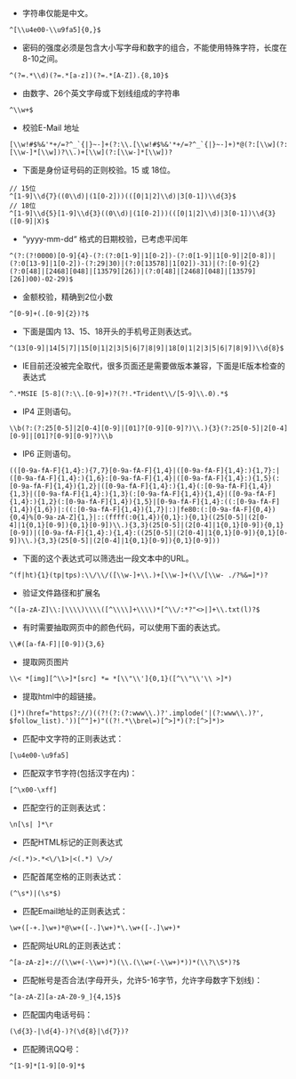 - 字符串仅能是中文。
```
^[\\u4e00-\\u9fa5]{0,}$
```

- 密码的强度必须是包含大小写字母和数字的组合，不能使用特殊字符，长度在8-10之间。
```
^(?=.*\\d)(?=.*[a-z])(?=.*[A-Z]).{8,10}$
```

- 由数字、26个英文字母或下划线组成的字符串
```
^\\w+$
```

- 校验E-Mail 地址
```
[\\w!#$%&'*+/=?^_`{|}~-]+(?:\\.[\\w!#$%&'*+/=?^_`{|}~-]+)*@(?:[\\w](?:[\\w-]*[\\w])?\\.)+[\\w](?:[\\w-]*[\\w])?
```

- 下面是身份证号码的正则校验。15 或 18位。
```
// 15位
^[1-9]\\d{7}((0\\d)|(1[0-2]))(([0|1|2]\\d)|3[0-1])\\d{3}$
// 18位
^[1-9]\\d{5}[1-9]\\d{3}((0\\d)|(1[0-2]))(([0|1|2]\\d)|3[0-1])\\d{3}([0-9]|X)$
```

- “yyyy-mm-dd“ 格式的日期校验，已考虑平闰年
```
^(?:(?!0000)[0-9]{4}-(?:(?:0[1-9]|1[0-2])-(?:0[1-9]|1[0-9]|2[0-8])|(?:0[13-9]|1[0-2])-(?:29|30)|(?:0[13578]|1[02])-31)|(?:[0-9]{2}(?:0[48]|[2468][048]|[13579][26])|(?:0[48]|[2468][048]|[13579][26])00)-02-29)$
```

- 金额校验，精确到2位小数
```
^[0-9]+(.[0-9]{2})?$
```

- 下面是国内 13、15、18开头的手机号正则表达式。
```
^(13[0-9]|14[5|7]|15[0|1|2|3|5|6|7|8|9]|18[0|1|2|3|5|6|7|8|9])\\d{8}$
```

- IE目前还没被完全取代，很多页面还是需要做版本兼容，下面是IE版本检查的表达式
```
^.*MSIE [5-8](?:\\.[0-9]+)?(?!.*Trident\\/[5-9]\\.0).*$
```

- IP4 正则语句。
```
\\b(?:(?:25[0-5]|2[0-4][0-9]|[01]?[0-9][0-9]?)\\.){3}(?:25[0-5]|2[0-4][0-9]|[01]?[0-9][0-9]?)\\b
```

- IP6 正则语句。
```
(([0-9a-fA-F]{1,4}:){7,7}[0-9a-fA-F]{1,4}|([0-9a-fA-F]{1,4}:){1,7}:|([0-9a-fA-F]{1,4}:){1,6}:[0-9a-fA-F]{1,4}|([0-9a-fA-F]{1,4}:){1,5}(:[0-9a-fA-F]{1,4}){1,2}|([0-9a-fA-F]{1,4}:){1,4}(:[0-9a-fA-F]{1,4}){1,3}|([0-9a-fA-F]{1,4}:){1,3}(:[0-9a-fA-F]{1,4}){1,4}|([0-9a-fA-F]{1,4}:){1,2}(:[0-9a-fA-F]{1,4}){1,5}|[0-9a-fA-F]{1,4}:((:[0-9a-fA-F]{1,4}){1,6})|:((:[0-9a-fA-F]{1,4}){1,7}|:)|fe80:(:[0-9a-fA-F]{0,4}){0,4}%[0-9a-zA-Z]{1,}|::(ffff(:0{1,4}){0,1}:){0,1}((25[0-5]|(2[0-4]|1{0,1}[0-9]){0,1}[0-9])\\.){3,3}(25[0-5]|(2[0-4]|1{0,1}[0-9]){0,1}[0-9])|([0-9a-fA-F]{1,4}:){1,4}:((25[0-5]|(2[0-4]|1{0,1}[0-9]){0,1}[0-9])\\.){3,3}(25[0-5]|(2[0-4]|1{0,1}[0-9]){0,1}[0-9]))
```

- 下面的这个表达式可以筛选出一段文本中的URL。
```
^(f|ht){1}(tp|tps):\\/\\/([\\w-]+\\.)+[\\w-]+(\\/[\\w- ./?%&=]*)?
```

- 验证文件路径和扩展名
```
^([a-zA-Z]\\:|\\\\)\\\\([^\\\\]+\\\\)*[^\\/:*?"<>|]+\\.txt(l)?$
```

- 有时需要抽取网页中的颜色代码，可以使用下面的表达式。
```
\\#([a-fA-F]|[0-9]){3,6}
```

- 提取网页图片
```
\\< *[img][^\\>]*[src] *= *[\\"\\']{0,1}([^\\"\\'\\ >]*)
```

- 提取html中的超链接。
```
(]*)(href="https?://)((?!(?:(?:www\\.)?'.implode('|(?:www\\.)?', $follow_list).'))[^"]+)"((?!.*\\brel=)[^>]*)(?:[^>]*)>
```

- 匹配中文字符的正则表达式：
```
[\u4e00-\u9fa5]
```

- 匹配双字节字符(包括汉字在内)：
```
[^\x00-\xff]
```

- 匹配空行的正则表达式：
```
\n[\s| ]*\r
```

- 匹配HTML标记的正则表达式
```
/<(.*)>.*<\/\1>|<(.*) \/>/
```

- 匹配首尾空格的正则表达式：
```
(^\s*)|(\s*$)
```

- 匹配Email地址的正则表达式：
```
\w+([-+.]\w+)*@\w+([-.]\w+)*\.\w+([-.]\w+)*
```

- 匹配网址URL的正则表达式：
```
^[a-zA-z]+://(\\w+(-\\w+)*)(\\.(\\w+(-\\w+)*))*(\\?\\S*)?$
```

- 匹配帐号是否合法(字母开头，允许5-16字节，允许字母数字下划线)：
```
^[a-zA-Z][a-zA-Z0-9_]{4,15}$
```

- 匹配国内电话号码：
```
(\d{3}-|\d{4}-)?(\d{8}|\d{7})?
```

- 匹配腾讯QQ号：
```
^[1-9]*[1-9][0-9]*$
```